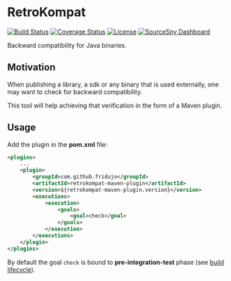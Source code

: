 # RetroKompat
[![Build Status](https://travis-ci.com/fridujo/retrokompat.svg?branch=master)](https://travis-ci.com/fridujo/retrokompat)
[![Coverage Status](https://codecov.io/gh/fridujo/retrokompat/branch/master/graph/badge.svg)](https://codecov.io/gh/fridujo/retrokompat/)
[![License](https://img.shields.io/github/license/fridujo/retrokompat.svg)](https://opensource.org/licenses/Apache-2.0)
[![SourceSpy Dashboard](https://sourcespy.com/shield.svg)](https://sourcespy.com/github/fridujoretrokompat/)

Backward compatibility for Java binaries.

## Motivation
When publishing a library, a sdk or any binary that is used externally, one may want to check for backward compatibility.

This tool will help achieving that verification in the form of a Maven plugin.

## Usage

Add the plugin in the **pom.xml** file:
```xml
<plugins>
    ...
    <plugin>
        <groupId>com.github.fridujo</groupId>
        <artifactId>retrokompat-maven-plugin</artifactId>
        <version>${retrokompat-maven-plugin.version}</version>
        <executions>
            <execution>
                <goals>
                    <goal>check</goal>
                </goals>
            </execution>
        </executions>
    </plugin>
</plugins>
```

By default the goal `check` is bound to **pre-integration-test** phase (see [build lifecycle](https://maven.apache.org/guides/introduction/introduction-to-the-lifecycle.html#lifecycle-reference)).
